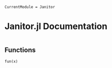 ```@meta
CurrentModule = Janitor
```

# Janitor.jl Documentation

```@index
```

## Functions
<!-- ```@autodocs
Modules = [Janitor]
``` -->
```@doc
fun(x)
```
